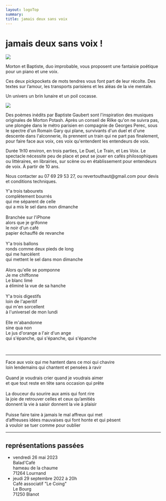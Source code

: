 ```yaml
---
layout: logoTop
summary:
title: jamais deux sans voix
---
```

<h1>jamais deux sans voix&nbsp;!</h1>
<div>
    <img src="https://res.cloudinary.com/dnxcesebo/image/upload/q_auto,f_auto/v1692958567/megaphone-ear-to-ear_tzatsn.png">
</div>
<p class="intro-text">Morton et Baptiste, duo improbable, vous proposent une fantaisie poétique pour un piano et une voix.

Ces deux pickpockets de mots tendres vous font part de leur récolte. Des textes sur l’amour, les transports parisiens et les aléas de la vie mentale.

Un univers un brin lunaire et un poil cocasse.
</p>
<div class="center-block">
    <img src="https://res.cloudinary.com/dnxcesebo/image/upload/q_auto,f_auto/v1692959301/le-duel-baptiste-morton-party-hats_bsdi6j.jpg">
</div>
<p class="intro-text">Des poèmes inédits par Baptiste Gaubert sont l'inspiration des musiques originales de Morton Potash. Après un conseil de Rilke qu'on ne suivra pas, une plongée dans le métro parisien en compagnie de Georges Perec, sous le spectre d'un Romain Gary qui plane, survivants d'un duel et d'une descente dans l'alconnerie, ils prennent un train qui ne part pas finalement, pour faire face aux voix, ces voix qu'entendent les entendeurs de voix.</p>

<p class="intro-text">Durée 1h10 environ, en trois parties, Le Duel, Le Train, et Les Voix. Le spectacle nécessite peu de place et peut se jouer en cafés philosophiques ou littéraires, en librairies, sur scène ou en établissement pour entendeurs de voix. À partir de 10 ans.</p>

<p class="intro-text">Nous contacter au 07 69 29 53 27, ou revertouthaut@gmail.com pour devis et conditions techniques.</p>

<p class="quote">
Y'a trois tabourets<br>
complètement bourrés<br>
qui me séparent de celle<br>
qui a mis le sel dans mon dimanche<br>
<br>
Branchée sur l'iPhone<br>
alors que je grifonne<br>
le noir d'un café<br>
papier échauffé de revanche<br>
<br>
Y'a trois ballons<br>
ronds comme deux pieds de long<br>
qui me harcèlent<br>
qui mettent le sel dans mon dimanche<br>
<br>
Alors qu'elle se pomponne<br>
Je me chiffonne<br>
Le blanc limé<br>
a éliminé la vue de sa hanche<br>
<br>
Y'a trois digestifs<br>
loin de l'aperitif<br>
qui m'en sorcellent<br>
à l'universel de mon lundi<br>
<br>
Elle m'abandonne<br>
sine qua non<br>
Le jus d'orange a l'air d'un ange<br>
qui s'épanche, qui s'épanche, qui s'épanche
</p>
<br>
<hr>
<p class="quote">
Face aux voix qui me hantent dans ce moi qui chavire <br>
loin lendemains qui chantent et pensées à ravir <br><br>
Quand je voudrais crier quand je voudrais aimer<br> 
et que tout reste en tête sans occasion qui prête <br><br>
La douceur du sourire aux amis qui font rire <br>
la joie de retrouver celles et ceux qu’amitiés <br>
donnent la vie à saisir donnent la vie à plaisir <br><br>
Puisse faire taire à jamais le mal affreux qui met <br>
d’affreuses idées mauvaises qui font honte et qui pèsent <br>
à vouloir se tuer comme pour oublier <br>
</p>

<hr>

<h2>représentations passées</h2>
<ul class="past">
    <li>vendredi 26 mai 2023<br>
        Balad'Café<br>
        hameau de la chaume<br>
        71264 Lournand
    </li>
    <li>jeudi 29 septembre 2022 à 20h<br>
        Café associatif "Le Coing"<br>
        Le Bourg<br>
        71250 Blanot
    </li>
</ul>

